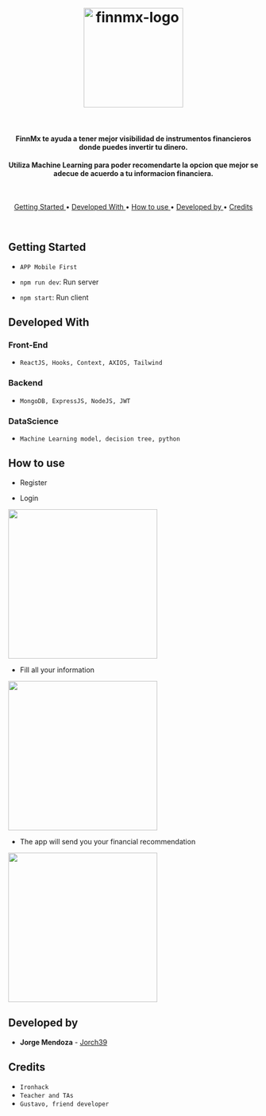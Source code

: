 
<h1 align="center">
  <br>
  <a href="https://competent-agnesi-9c644c.netlify.app/"><img src="https://res.cloudinary.com/dgg70srom/image/upload/v1587769562/logo_rauo61.png" alt="finnmx-logo" width="200"></a>
  <br>
  

  <br>
</h1>

<h4 align="center">FinnMx te ayuda a tener mejor visibilidad de instrumentos financieros donde puedes invertir tu dinero.</h4> <h4 align="center">Utiliza Machine Learning para poder recomendarte la opcion que mejor se adecue de acuerdo a tu informacion financiera.</h4>

<br>
<p align="center">
  <a href="#key-features"> Getting Started </a> •
  <a href="#technologies"> Developed With </a> •
  <a href="#how-to-use"> How to use </a> •
  <a href="#credits"> Developed by </a> •
  <a href="#credits"> Credits </a> 
</p>
<br>

## Getting Started

- `APP Mobile First`

- `npm run dev`: Run server
- `npm start`: Run client


## Developed With 

### Front-End
- `ReactJS, Hooks, Context, AXIOS, Tailwind` 

### Backend
- `MongoDB, ExpressJS, NodeJS, JWT`

### DataScience
- `Machine Learning model, decision tree, python`

## How to use

- Register

- Login

<img align="center" src="https://res.cloudinary.com/dgg70srom/image/upload/v1587771414/669906B1-CE3F-4987-A838-28AE95F73295_lq2ukq.png" alt="" width="300">
<br>

- Fill all your information

<img src="https://res.cloudinary.com/dgg70srom/image/upload/v1587771414/76F4058F-7A65-4CA8-8440-8ED6CCCE334B_i7wppg.png" alt="" width="300">
<br>

- The app will send you your financial recommendation

<img src="https://res.cloudinary.com/dgg70srom/image/upload/v1587771414/8DA30760-041E-43C2-95BF-BD0096BB8DA0_qo5bje.png" alt="" width="300">
<br>

## Developed by 

* **Jorge Mendoza** - [Jorch39](https://github.com/Jorch39)

## Credits

- `Ironhack`
- `Teacher and TAs `
- `Gustavo, friend developer`

